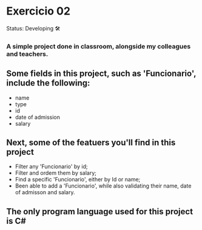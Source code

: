 <h1>Exercicio 02</h1>

Status: Developing 🛠️

### A simple project done in classroom, alongside my colleagues and teachers.

## Some fields in this project, such as 'Funcionario', include the following:
+ name
+ type
+ id
+ date of admission
+ salary

## Next, some of the featuers you'll find in this project
+ Filter any 'Funcionario' by id;
+ Filter and ordem them by salary;
+ Find a specific 'Funcionario', either by Id or name;
+ Been able to add a 'Funcionario', while also validating their name, date of admisson and salary.

## The only program language used for this project is **C#**
